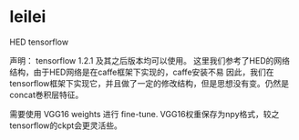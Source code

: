 # leilei
HED tensorflow

声明：
tensorflow 1.2.1 及其之后版本均可以使用。
这里我们参考了HED的网络结构，由于HED网络是在caffe框架下实现的，caffe安装不易
因此，我们在tensorflow框架下实现它，并且做了一定的修改结构，但是思想没有变。仍然是concat巻积层特征。

需要使用 VGG16 weights 进行 fine-tune.
VGG16权重保存为npy格式，较之tensorflow的ckpt会更灵活些。
